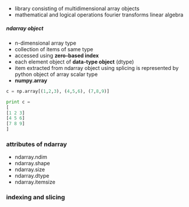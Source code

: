 - library consisting of multidimensional array objects
- mathematical and logical operations
  fourier transforms
  linear algebra 

##### ndarray object
- n-dimensional array type
- collection of items of same type
- accessed using **zero-based index** 
- each element object of **data-type object** (dtype) 
- item extracted from ndarray object using splicing is represented by python object of array scalar type
- **numpy.array** 

```python
c = np.array[(1,2,3), (4,5,6), (7,8,9)]

print c = 
[
[1 2 3]
[4 5 6]
[7 8 9]
]

```

### attributes of ndarray
- ndarray.ndim
- ndarray.shape
- ndarray.size
- ndarray.dtype
- ndarray.itemsize

### indexing and slicing


